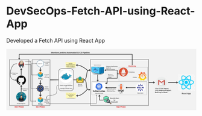 # DevSecOps-Fetch-API-using-React-App
Developed a Fetch API using React App

<div align="center">

<img align="center" alt="coding" width="3000" src="https://github.com/yash509/DevSecOps-Fetch-API-using-React-App/blob/main/DevSecOps%20React%20App%20Deployment%202.jpg">
</div>
